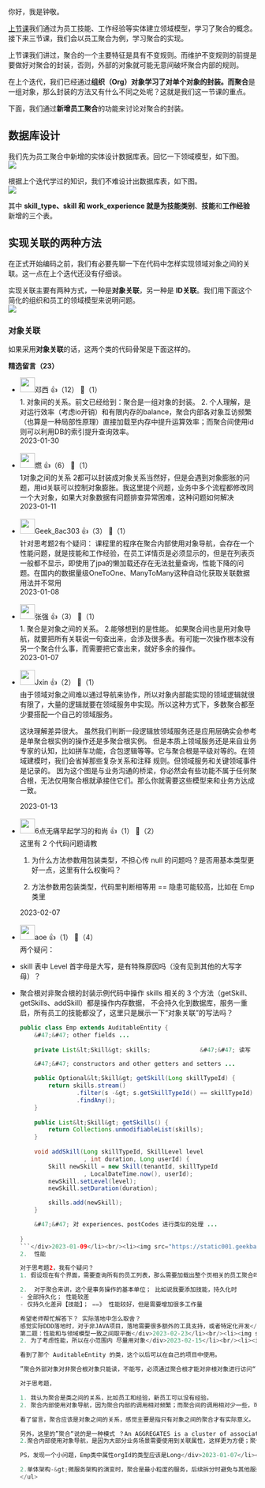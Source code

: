 你好，我是钟敬。

[上节课](https://time.geekbang.org/column/article/620047)我们通过为员工技能、工作经验等实体建立领域模型，学习了聚合的概念。接下来三节课，我们会以员工聚合为例，学习聚合的实现。

上节课我们讲过，聚合的一个主要特征是具有不变规则。而维护不变规则的前提是要做好对聚合的封装，否则，外部的对象就可能无意间破坏聚合内部的规则。

在上个迭代，我们已经通过**组织（Org）对象学习了对单个对象的封装。而聚合**是一组对象，那么封装的方法又有什么不同之处呢？这就是我们这一节课的重点。

下面，我们通过**新增员工聚合**的功能来讨论对聚合的封装。

## 数据库设计

我们先为员工聚合中新增的实体设计数据库表。回忆一下领域模型，如下图。  
![](https://static001.geekbang.org/resource/image/a9/4f/a9a49747b1b3e7f39939da1e24e4bd4f.jpg?wh=2807x2260)

根据上个迭代学过的知识，我们不难设计出数据库表，如下图。  
![](https://static001.geekbang.org/resource/image/b4/9a/b41cef8571242be3ce1010c6a16c6b9a.jpg?wh=3733x2260)

其中 **skill\_type、skill 和 work\_experience 就是为技能类别**、**技能**和**工作经验**新增的三个表。

## 实现关联的两种方法

在正式开始编码之前，我们有必要先聊一下在代码中怎样实现领域对象之间的关联。这一点在上个迭代还没有仔细谈。

实现关联主要有两种方式，一种是**对象关联**，另一种是 **ID关联**。我们用下面这个简化的组织和员工的领域模型来说明问题。  
![](https://static001.geekbang.org/resource/image/e5/03/e57fa5d4a0882f74340fd7dd79f60703.jpg?wh=3008x2150)

### 对象关联

如果采用**对象关联**的话，这两个类的代码骨架是下面这样的。
<div><strong>精选留言（23）</strong></div><ul>
<li><img src="" width="30px"><span>邓西</span> 👍（12） 💬（1）<div>1. 对象间的关系。前文已经给到：聚合是一组对象的封装。
2. 个人理解，是对运行效率（考虑io开销）和有限内存的balance，聚合内部各对象互访频繁（也算是一种局部性原理）直接加载至内存中提升运算效率；而聚合间使用id则可以利用DB的索引提升查询效率。</div>2023-01-30</li><br/><li><img src="https://static001.geekbang.org/account/avatar/00/14/66/aa/639a276f.jpg" width="30px"><span>燃</span> 👍（6） 💬（1）<div>1对象之间的关系
2都可以封装成对象关系当然好，但是会遇到对象膨胀的问题，用id关联可以控制对象膨胀。我这里提个问题，业务中多个流程都修改同一个大对象，如果大对象数据有问题排查异常困难，这种问题如何解决</div>2023-01-11</li><br/><li><img src="https://thirdwx.qlogo.cn/mmopen/vi_32/Q0j4TwGTfTIERY97h7dmXbtur6rhZWA9Jb3TtSsJh7icDdFjdLmruTXC22qibOVTmW2a04TxMhxqtNJibYL1iaU7yQ/132" width="30px"><span>Geek_8ac303</span> 👍（3） 💬（1）<div>针对思考题2有个疑问：
课程里的程序在聚合内部使用对象导航，会存在一个性能问题，就是技能和工作经验，在员工详情页是必须显示的，但是在列表页一般都不显示，即使用了jpa的懒加载还存在无法批量查询，性能下降的问题。在国内的数据量级OneToOne、ManyToMany这种自动化获取关联数据用法并不常用</div>2023-01-08</li><br/><li><img src="https://static001.geekbang.org/account/avatar/00/13/6e/11/65e668c0.jpg" width="30px"><span>张强</span> 👍（3） 💬（1）<div>1. 聚合是对象之间的关系。
2.能够想到的是性能。 如果聚合间也是用对象导航，就要把所有关联说一句查出来，会涉及很多表。有可能一次操作根本没有另一个聚合什么事，而需要把它查出来，就好多余的操作。</div>2023-01-07</li><br/><li><img src="https://static001.geekbang.org/account/avatar/00/13/17/27/ec30d30a.jpg" width="30px"><span>Jxin</span> 👍（2） 💬（1）<div>由于领域对象之间难以通过导航来协作，所以对象内部能实现的领域逻辑就很有限了，大量的逻辑就要在领域服务中实现。所以这种方式下，多数聚合都至少要搭配一个自己的领域服务。

这块理解差异很大。 虽然我们判断一段逻辑放领域服务还是应用层确实会参考是单聚合根实例的操作还是多聚合根实例。 但是本质上领域服务还是来自业务专家的认知，比如拼车功能，合包逻辑等等。它与聚合根是平级对等的。在领域建模时，我们会省掉那些复杂关系和注释 规则。但领域服务和关键领域事件是记录的。 因为这个图是与业务沟通的桥梁，你必然会有些功能不属于任何聚合根，无法仅用聚合根就承接住它们。那么你就需要这些模型来和业务方达成一致。</div>2023-01-13</li><br/><li><img src="https://static001.geekbang.org/account/avatar/00/19/fd/58/1af629c7.jpg" width="30px"><span>6点无痛早起学习的和尚</span> 👍（1） 💬（2）<div>这里有 2 个代码问题请教
1. 为什么方法参数用包装类型，不担心传 null 的问题吗？是否用基本类型更好一点，这里有什么权衡吗？
2. 方法参数用包装类型，代码里判断相等用 == 隐患可能较高，比如在 Emp 类里</div>2023-02-07</li><br/><li><img src="https://static001.geekbang.org/account/avatar/00/11/1d/de/62bfa83f.jpg" width="30px"><span>aoe</span> 👍（1） 💬（4）<div>两个疑问：

1. skill 表中 Level 首字母是大写，是有特殊原因吗（没有见到其他的大写字母）？

2. 聚合根对非聚合根的封装示例代码中操作 skills 相关的 3 个方法（getSkill、getSkills、addSkill）都是操作内存数据，
不会持久化到数据库，服务一重启，所有员工的技能都没了，这里只是展示一下“对象关联”的写法吗？

```java
public class Emp extends AuditableEntity {
    &#47;&#47; other fields ...
    
    private List&lt;Skill&gt; skills;              &#47;&#47; 读写

    &#47;&#47; constructors and other getters and setters ...

    public Optional&lt;Skill&gt; getSkill(Long skillTypeId) {
        return skills.stream()
                .filter(s -&gt; s.getSkillTypeId() == skillTypeId)
                .findAny();
    }
    
    public List&lt;Skill&gt; getSkills() {
        return Collections.unmodifiableList(skills);
    }
    
    void addSkill(Long skillTypeId, SkillLevel level
                  , int duration, Long userId) {
        Skill newSkill = new Skill(tenantId, skillTypeId
                  , LocalDateTime.now(), userId);
        newSkill.setLevel(level);
        newSkill.setDuration(duration);

        skills.add(newSkill);
    }

    &#47;&#47; 对 experiences、postCodes 进行类似的处理 ...
    
}
```</div>2023-01-09</li><br/><li><img src="https://static001.geekbang.org/account/avatar/00/0f/fb/92/4de0c05c.jpg" width="30px"><span>bin</span> 👍（1） 💬（1）<div>对于Emp这个聚合根来说，skills和experiences是实体还是值对象？看着像值对象，但是它们又有各自的业务规则。</div>2023-01-09</li><br/><li><img src="https://static001.geekbang.org/account/avatar/00/0f/be/1e/94886200.jpg" width="30px"><span>小鱼儿吐泡泡</span> 👍（1） 💬（3）<div>1. 我理解是类对象之间的关系； =》 之前文中提到UML图， 表示就是类之间关系
2.  性能

对于思考题2，我有个疑问？
1. 假设现在有个界面，需要查询所有的员工列表，那么需要加载出整个页相关的员工聚合吗？ 这会涉及很多表的读写，是否真的有必要？一定要符合DDD的模式？或者有什么更好的方式吗？

2.  对于聚合来讲，这个是事务操作的基本单位； 比如说我要添加技能，持久化时
- 全部持久化； 性能较差
- 仅持久化差异【技能】； ==》 性能较好，但是需要增加很多工作量

希望老师帮忙解答下？ 实际落地中怎么取舍？
感觉实际DDD落地时，对于非JAVA项目，落地需要很多额外的工具支持，或者特定化开发</div>2023-01-07</li><br/><li><img src="https://static001.geekbang.org/account/avatar/00/10/22/b0/050676f5.jpg" width="30px"><span>樱花</span> 👍（0） 💬（1）<div>理论上，封装不可变性只要堵住非聚合根的写接口即可，为啥整个非聚合根的对象在包外都不能创建呢？</div>2024-07-27</li><br/><li><img src="" width="30px"><span>Geek_0052b7</span> 👍（0） 💬（1）<div>addSkill 这个方法，你写成包访问权限，这个谁来调用？领域服务嘛？</div>2024-07-13</li><br/><li><img src="https://static001.geekbang.org/account/avatar/00/15/4a/0b/775b0a98.jpg" width="30px"><span>打码的土豆</span> 👍（0） 💬（1）<div>这里的skill的构造方法和setter方法都是包级别私有，那如果需要批量输入skill列表，emp里需要怎么处理</div>2023-11-21</li><br/><li><img src="https://static001.geekbang.org/account/avatar/00/15/4a/0b/775b0a98.jpg" width="30px"><span>打码的土豆</span> 👍（0） 💬（1）<div>为什么emp对象的set方法是public，不应该也是包级别吗</div>2023-11-18</li><br/><li><img src="https://static001.geekbang.org/account/avatar/00/1e/f5/95/a362f01b.jpg" width="30px"><span>Geek1560</span> 👍（0） 💬（1）<div>聚合外部的对象对聚合内对象的读也必须通过聚合根来访问么？这样会不会比较繁琐，比如要读Skill的名字，也必须在聚合根中写一个方法getSkillName，然后封装skill.getName方法么</div>2023-10-24</li><br/><li><img src="https://static001.geekbang.org/account/avatar/00/2d/00/18/0a611c6b.jpg" width="30px"><span>黄旗锋_APP小程序H5开发</span> 👍（0） 💬（2）<div>当然，直接通过技能对象，也能对一条新技能是否重复做校验，就是通过员工ID查找他的所有技能，然后做判断。但是从面向对象的角度来说，这是违反我们的认知的，因为这样的行为，在现实的生活中是不存在的。现实的世界中，我们可以通过一份档案去记录某个人的技能，判断这个人的技能是否重复的时候，肯定是去翻看一下他的文档，再做判断，而不可能在大量的文档中只看技能这一栏，找到所有的技能后，再看是不是某个人的，再做大量的分析。虽然机器能比较轻松地为我们做到（其实有些也不用轻松，当数据大特别大的时候），但是却完全违反了常识，有点像使用黑科技手段，我们的软件的混乱，就是因为大量地使用了黑科技。</div>2023-04-03</li><br/><li><img src="https://static001.geekbang.org/account/avatar/00/0f/b4/17/0b5aad57.jpg" width="30px"><span>Marx</span> 👍（0） 💬（2）<div>addSkill()怎么持久化？</div>2023-03-06</li><br/><li><img src="https://static001.geekbang.org/account/avatar/00/0f/77/a5/c5ae871d.jpg" width="30px"><span>zenk</span> 👍（0） 💬（1）<div>第一题：类表示的是很多类似的对象，如果是类，就变成了聚合很多类似的对象，所以是对象
第二题：性能和与领域模型一致之间取平衡</div>2023-02-23</li><br/><li><img src="https://static001.geekbang.org/account/avatar/00/16/d6/01/2448b4a9.jpg" width="30px"><span>py</span> 👍（0） 💬（1）<div>1. 类的关系
2. 为了考虑性能，所以在小范围内 尽量用对象</div>2023-02-15</li><br/><li><img src="https://static001.geekbang.org/account/avatar/00/0f/92/6d/becd841a.jpg" width="30px"><span>escray</span> 👍（0） 💬（1）<div>领域模型给业务人员看用中文，实现模型给开发人员参考用英文。

看到了那个 AuditableEntity 的类，这个以后可以在自己的项目中使用。

”聚合外部对象对非聚合根对象只能读，不能写，必须通过聚合根才能对非根对象进行访问“

对于思考题，

1. 我认为聚合是类之间的关系，比如员工和经验，新员工可以没有经验。
2. 聚合内部使用对象导航，因为聚合内部的调用相对频繁；而聚合间的调用相对少一些，可以采用 ID 导航加上懒加载的方式（其实如果数据量比较小的情况，也可以都放到内存里面）。

看了留言，聚合应该是对象之间的关系，感觉主要是指只有对象之间的聚合才有实际意义。

另外，这里的”聚合“说的是一种模式 ？An AGGREGATES is a cluster of associated objects that we treat as a unit for the purpose of data changes.</div>2023-01-30</li><br/><li><img src="https://static001.geekbang.org/account/avatar/00/0f/74/aa/178a6797.jpg" width="30px"><span>阿昕</span> 👍（0） 💬（2）<div>1.我认为聚合是对象之间的关系，从对象行为、属性来确定聚合关系更为合理；
2.聚合内部使用对象导航，是因为大部分业务场景需要使用到关联属性，这样更为方便；聚合之间由应用层编排的时候，根据ID导航获取即可；

PS，发现一个小问题，Emp类中属性orgId的类型应该是Long</div>2023-01-07</li><br/><li><img src="https://static001.geekbang.org/account/avatar/00/13/41/87/46d7e1c2.jpg" width="30px"><span>Better me</span> 👍（0） 💬（1）<div>1.类之间的关系。聚合根本身维护对象之间的关系，而聚合内对象的访问控制通过包级私有权限控制，需要通过将类分包进行实现

2.单体架构-&gt;微服务架构的演变时，聚合是最小粒度的服务，后续拆分时避免与其他服务实体对象直接耦合，也能够快速过度实现服务间Rpc的调用</div>2023-01-07</li><br/><li><img src="https://static001.geekbang.org/account/avatar/00/14/12/6e/3a0b4930.jpg" width="30px"><span>FiRerOUNd</span> 👍（0） 💬（2）<div>回答一下第一个问题。聚合的目的是为了保护业务规则，是一个逻辑边界。例如，员工A和员工B的工作经验B并不能构成一个聚合。</div>2023-01-07</li><br/><li><img src="" width="30px"><span>Geek_73d5d0</span> 👍（0） 💬（0）<div>好的</div>2023-01-07</li><br/>
</ul>
